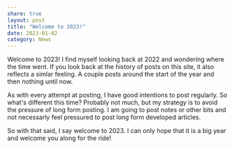 ```yaml
---
share: true
layout: post
title: "Welcome to 2023!"
date: 2023-01-02
category: News
---
```


Welcome to 2023! I find myself looking back at 2022 and wondering where the time went. If you look back at the history of posts on this site, it also reflects a simlar feeling.  A couple posts around the start of the year and then nothing until now. 

As with every attempt at posting, I have good intentions to post regularly. So what's different this time? Probably not much, but my strategy is to avoid the pressure of long form posting.  I am going to post notes or other bits and not necessarly feel pressured to post long form developed articles.

So with that said, I say welcome to 2023. I can only hope that it is a big year and welcome you along for the ride!

